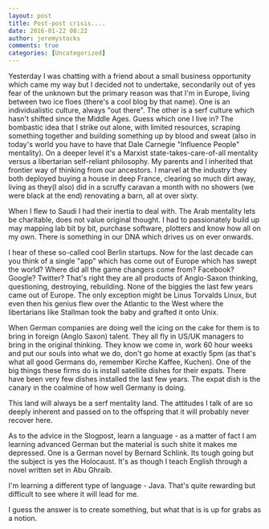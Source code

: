 ```yaml
---
layout: post
title: Post-post crisis....
date: 2016-01-22 08:22
author: jeremystocks
comments: true
categories: [Uncategorized]
---
```

Yesterday I was chatting with a friend about a small business opportunity which came my way but I decided not to undertake, secondarily out of yes fear of the unknown but the primary reason was that I'm in Europe, living between two ice floes (there's a cool blog by that name). One is an individualistic culture, always "out there". The other is a serf culture which hasn't shifted since the Middle Ages. Guess which one I live in? The bombastic idea that I strike out alone, with limited resources, scraping something together and building something up by blood and sweat (also in today's world you have to have that Dale Carnegie "Influence People" mentality). On a deeper level it's a Marxist state-takes-care-of-all mentality versus a libertarian self-reliant philosophy. My parents and I inherited that frontier way of thinking from our ancestors. I marvel at the industry they both deployed buying a house in deep France, clearing so much dirt away, living as they(I also) did in a scruffy caravan a month with no showers (we were black at the end) renovating a barn, all at over sixty.

When I flew to Saudi I had their inertia to deal with. The Arab mentality lets be charitable, does not value original thought. I had to passionately build up may mapping lab bit by bit, purchase software, plotters and know how all on my own. There is something in our DNA which drives us on ever onwards.

I hear of these so-called cool Berlin startups. Now for the last decade can you think of a single "app" which has come out of Europe which has swept the world? Where did all the game changers come from? Facebook? Google? Twitter? That's right they are all products of Anglo-Saxon thinking, questioning, destroying, rebuilding. None of the biggies the last few years came out of Europe. The only exception might be Linus Torvalds Linux, but even then his genius flew over the Atlantic to the West where the libertarians like Stallman took the baby and grafted it onto Unix.

When German companies are doing well the icing on the cake for them is to bring in foreign (Anglo Saxon) talent. They all fly in US/UK managers to bring in the original thinking. They know we come in, work 60 hour weeks and put our souls into what we do, don't go home at exactly 5pm (as that's what all good Germans do, remember Kirche Kaffee, Kuchen). One of the big things these firms do is install satellite dishes for their expats. There have been very few dishes installed the last few years. The expat dish is the canary in the coalmine of how well Germany is doing.

This land will always be a serf mentality land. The attitudes I talk of are so deeply inherent and passed on to the offspring that it will probably never recover here.

As to the advice in the Slogpost, learn a language - as a matter of fact I am learning advanced German but the material is such shite it makes me depressed. One is a German novel by Bernard Schlink. Its tough going but the subject is yes the Holocaust. It's as though I teach English through a novel written set in Abu Ghraib.

I'm learning a different type of language - Java. That's quite rewarding but difficult to see where it will lead for me.

I guess the answer is to create something, but what that is is up for grabs as a notion.
